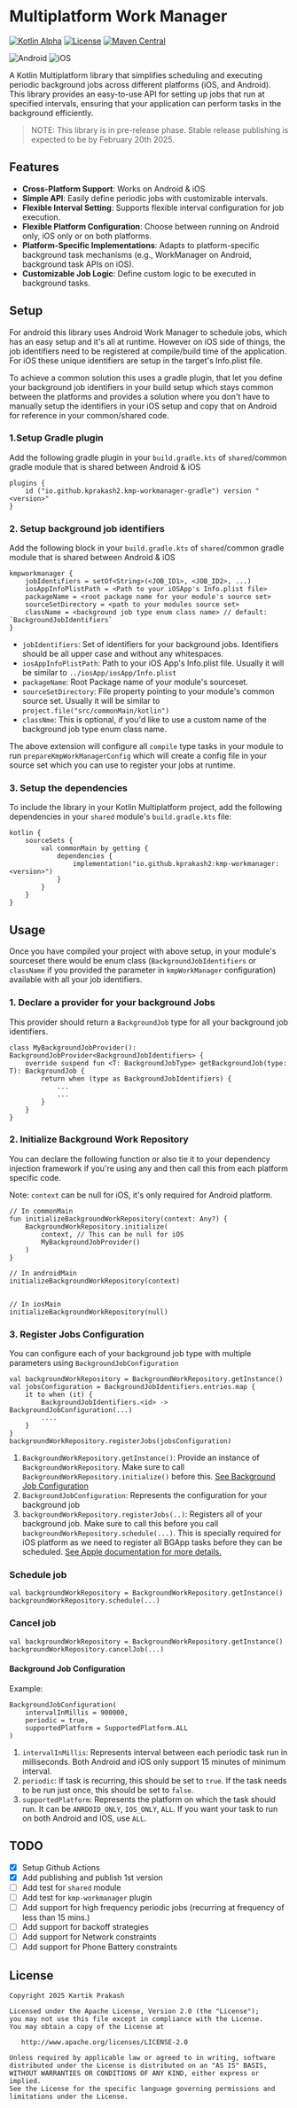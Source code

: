 # Multiplatform Work Manager

[![Kotlin Alpha](https://kotl.in/badges/alpha.svg)](https://kotlinlang.org/docs/components-stability.html)
[![License](https://img.shields.io/badge/license-Apache--2.0-green)](LICENSE)
[![Maven Central](https://img.shields.io/maven-central/v/io.github.kprakash2/kmp-workmanager)](https://central.sonatype.com/artifact/io.github.kprakash2/kmp-workmanager)

![Android](https://img.shields.io/badge/android-green)
![iOS](https://img.shields.io/badge/iOS-grey)

A Kotlin Multiplatform library that simplifies scheduling and executing periodic background jobs across different platforms (iOS, and Android). This library provides an easy-to-use API for setting up jobs that run at specified intervals, ensuring that your application can perform tasks in the background efficiently.

> NOTE: This library is in pre-release phase. Stable release publishing is expected to be by February 20th 2025.

## Features

- **Cross-Platform Support**: Works on Android & iOS
- **Simple API**: Easily define periodic jobs with customizable intervals.
- **Flexible Interval Setting**: Supports flexible interval configuration for job execution.
- **Flexible Platform Configuration**: Choose between running on Android only, iOS only or on both platforms.
- **Platform-Specific Implementations**: Adapts to platform-specific background task mechanisms (e.g., WorkManager on Android, background task APIs on iOS).
- **Customizable Job Logic**: Define custom logic to be executed in background tasks.

## Setup

For android this library uses Android Work Manager to schedule jobs, which has an easy setup and it's all at runtime. However on iOS side of things, the job identifiers need to be registered at compile/build time of the application. For iOS these unique identifiers are setup in the target's Info.plist file.

To achieve a common solution this uses a gradle plugin, that let you define your background job identifiers in your build setup which stays common between the platforms and provides a solution where you don't have to manually setup the identifiers in your iOS setup and copy that on Android for reference in your common/shared code.

### 1.Setup Gradle plugin

Add the following gradle plugin in your `build.gradle.kts` of `shared`/common gradle module that is shared between Android & iOS

```
plugins {
    id ("io.github.kprakash2.kmp-workmanager-gradle") version "<version>"
}
```

### 2. Setup background job identifiers

Add the following block in your `build.gradle.kts` of `shared`/common gradle module that is shared between Android & iOS

```
kmpworkmanager {
    jobIdentifiers = setOf<String>(<JOB_ID1>, <JOB_ID2>, ...)
    iosAppInfoPlistPath = <Path to your iOSApp's Info.plist file>
    packageName = <root package name for your module's source set>
    sourceSetDirectory = <path to your modules source set>
    className = <background job type enum class name> // default: `BackgroundJobIdentifiers`
}

```

* `jobIdentifiers`: Set of identifiers for your background jobs. Identifiers should be all upper case and without any whitespaces.
* `iosAppInfoPlistPath`: Path to your iOS App's Info.plist file. Usually it will be similar to `../iosApp/iosApp/Info.plist`
* `packageName`: Root Package name of your module's sourceset.
* `sourceSetDirectory`: File property pointing to your module's common source set. Usually it will be similar to `project.file("src/commonMain/kotlin")`
* `classNme`: This is optional, if you'd like to use a custom name of the background job type enum class name.

The above extension will configure all `compile` type tasks in your module to run `prepareKmpWorkManagerConfig` which will create a config file in your source set which you can use to register your jobs at runtime.

### 3. Setup the dependencies

To include the library in your Kotlin Multiplatform project, add the following dependencies in your `shared` module's `build.gradle.kts` file:

```
kotlin {
    sourceSets {
        val commonMain by getting {
            dependencies {
                implementation("io.github.kprakash2:kmp-workmanager:<version>")
            }
        }
    }
}
```

## Usage

Once you have compiled your project with above setup, in your module's sourceset there would be enum class (`BackgroundJobIdentifiers` or `className` if you provided the parameter in `kmpWorkManager` configuration) available with all your job identifiers.

### 1. Declare a provider for your background Jobs

This provider should return a `BackgroundJob` type for all your background job identifiers.

```
class MyBackgroundJobProvider(): BackgroundJobProvider<BackgroundJobIdentifiers> {
    override suspend fun <T: BackgroundJobType> getBackgroundJob(type: T): BackgroundJob {
        return when (type as BackgroundJobIdentifiers) {
            ...
            ...
        }
    }
}
```

### 2. Initialize Background Work Repository

You can declare the following function or also tie it to your dependency injection framework if you're using any and then call this from each platform specific code.

Note: `context` can be null for iOS, it's only required for Android platform.

```
// In commonMain
fun initializeBackgroundWorkRepository(context: Any?) {
    BackgroundWorkRepository.initialize(
        context, // This can be null for iOS
        MyBackgroundJobProvider()
    )
}

// In androidMain
initializeBackgroundWorkRepository(context)


// In iosMain
initializeBackgroundWorkRepository(null)
```

### 3. Register Jobs Configuration

You can configure each of your background job type with multiple parameters using `BackgroundJobConfiguration`

```
val backgroundWorkRepository = BackgroundWorkRepository.getInstance()
val jobsConfiguration = BackgroundJobIdentifiers.entries.map {
    it to when (it) {
        BackgroundJobIdentifiers.<id> -> BackgroundJobConfiguration(...)
        ....
    }
}
backgroundWorkRepository.registerJobs(jobsConfiguration)
```

1. `BackgroundWorkRepository.getInstance()`: Provide an instance of `BackgroundWorkRepository`. Make sure to call `BackgroundWorkRepository.initialize()` before this. [See Background Job Configuration](#backgrouind-job-configuration)
2. `BackgroundJobConfiguration`: Represents the configuration for your background job
3. `backgroundWorkRepository.registerJobs(..)`: Registers all of your background job. Make sure to call this before you call `backgroundWorkRepository.schedule(...)`. This is specially required for iOS platform as we need to register all BGApp tasks before they can be scheduled. [See Apple documentation for more details.](https://developer.apple.com/documentation/backgroundtasks/bgtaskscheduler/register(fortaskwithidentifier:using:launchhandler:))

### Schedule job

```
val backgroundWorkRepository = BackgroundWorkRepository.getInstance()
backgroundWorkRepository.schedule(...)
```

### Cancel job

```
val backgroundWorkRepository = BackgroundWorkRepository.getInstance()
backgroundWorkRepository.cancelJob(...)
```

#### Background Job Configuration

Example:

```
BackgroundJobConfiguration(
    intervalInMillis = 900000,
    periodic = true,
    supportedPlatform = SupportedPlatform.ALL
)
```

1. `intervalInMillis`: Represents interval between each periodic task run in milliseconds. Both Android and iOS only support 15 minutes of minimum interval.
2. `periodic`: If task is recurring, this should be set to `true`. If the task needs to be run just once, this should be set to `false`.
3. `supportedPlatform`: Represents the platform on which the task should run. It can be `ANRDOID_ONLY`, `IOS_ONLY`, `ALL`. If you want your task to run on both Android and IOS, use `ALL`.

## TODO

- [x] Setup Github Actions
- [x] Add publishing and publish 1st version
- [ ] Add test for `shared` module
- [ ] Add test for `kmp-workmanager` plugin
- [ ] Add support for high frequency periodic jobs (recurring at frequency of less than 15 mins.)
- [ ] Add support for backoff strategies
- [ ] Add support for Network constraints
- [ ] Add support for Phone Battery constraints

## License

    Copyright 2025 Kartik Prakash

    Licensed under the Apache License, Version 2.0 (the "License");
    you may not use this file except in compliance with the License.
    You may obtain a copy of the License at

       http://www.apache.org/licenses/LICENSE-2.0

    Unless required by applicable law or agreed to in writing, software
    distributed under the License is distributed on an "AS IS" BASIS,
    WITHOUT WARRANTIES OR CONDITIONS OF ANY KIND, either express or implied.
    See the License for the specific language governing permissions and
    limitations under the License.
#
